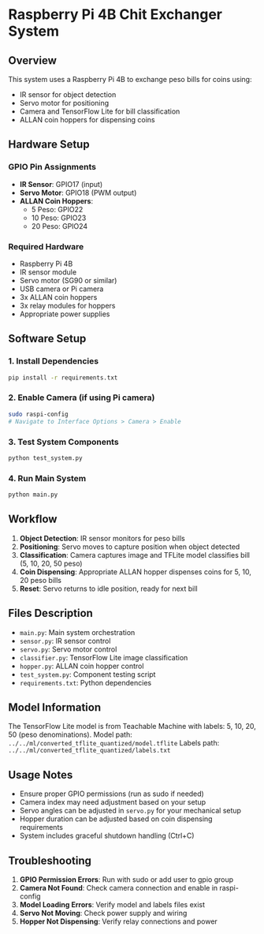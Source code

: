 # Raspberry Pi 4B Chit Exchanger System

## Overview
This system uses a Raspberry Pi 4B to exchange peso bills for coins using:
- IR sensor for object detection
- Servo motor for positioning
- Camera and TensorFlow Lite for bill classification
- ALLAN coin hoppers for dispensing coins

## Hardware Setup

### GPIO Pin Assignments
- **IR Sensor**: GPIO17 (input)
- **Servo Motor**: GPIO18 (PWM output)
- **ALLAN Coin Hoppers**:
  - 5 Peso: GPIO22
  - 10 Peso: GPIO23
  - 20 Peso: GPIO24

### Required Hardware
- Raspberry Pi 4B
- IR sensor module
- Servo motor (SG90 or similar)
- USB camera or Pi camera
- 3x ALLAN coin hoppers
- 3x relay modules for hoppers
- Appropriate power supplies

## Software Setup

### 1. Install Dependencies
```bash
pip install -r requirements.txt
```

### 2. Enable Camera (if using Pi camera)
```bash
sudo raspi-config
# Navigate to Interface Options > Camera > Enable
```

### 3. Test System Components
```bash
python test_system.py
```

### 4. Run Main System
```bash
python main.py
```

## Workflow

1. **Object Detection**: IR sensor monitors for peso bills
2. **Positioning**: Servo moves to capture position when object detected
3. **Classification**: Camera captures image and TFLite model classifies bill (5, 10, 20, 50 peso)
4. **Coin Dispensing**: Appropriate ALLAN hopper dispenses coins for 5, 10, 20 peso bills
5. **Reset**: Servo returns to idle position, ready for next bill

## Files Description

- `main.py`: Main system orchestration
- `sensor.py`: IR sensor control
- `servo.py`: Servo motor control
- `classifier.py`: TensorFlow Lite image classification
- `hopper.py`: ALLAN coin hopper control
- `test_system.py`: Component testing script
- `requirements.txt`: Python dependencies

## Model Information

The TensorFlow Lite model is from Teachable Machine with labels: 5, 10, 20, 50 (peso denominations).
Model path: `../../ml/converted_tflite_quantized/model.tflite`
Labels path: `../../ml/converted_tflite_quantized/labels.txt`

## Usage Notes

- Ensure proper GPIO permissions (run as sudo if needed)
- Camera index may need adjustment based on your setup
- Servo angles can be adjusted in `servo.py` for your mechanical setup
- Hopper duration can be adjusted based on coin dispensing requirements
- System includes graceful shutdown handling (Ctrl+C)

## Troubleshooting

1. **GPIO Permission Errors**: Run with sudo or add user to gpio group
2. **Camera Not Found**: Check camera connection and enable in raspi-config
3. **Model Loading Errors**: Verify model and labels files exist
4. **Servo Not Moving**: Check power supply and wiring
5. **Hopper Not Dispensing**: Verify relay connections and power